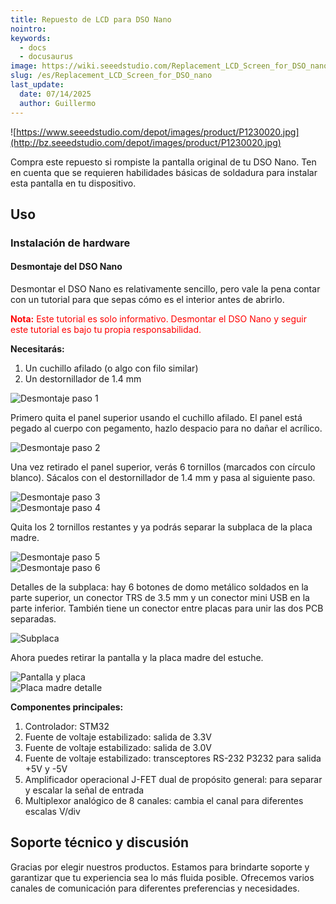 ```yaml
---
title: Repuesto de LCD para DSO Nano
nointro:
keywords:
  - docs
  - docusaurus
image: https://wiki.seeedstudio.com/Replacement_LCD_Screen_for_DSO_nano/
slug: /es/Replacement_LCD_Screen_for_DSO_nano
last_update:
  date: 07/14/2025
  author: Guillermo
---
```

![https://www.seeedstudio.com/depot/images/product/P1230020.jpg](http://bz.seeedstudio.com/depot/images/product/P1230020.jpg)

Compra este repuesto si rompiste la pantalla original de tu DSO Nano. Ten en cuenta que se requieren habilidades básicas de soldadura para instalar esta pantalla en tu dispositivo.

## Uso

### Instalación de hardware

#### Desmontaje del DSO Nano

Desmontar el DSO Nano es relativamente sencillo, pero vale la pena contar con un tutorial para que sepas cómo es el interior antes de abrirlo.

<font color="red">
<strong>Nota:</strong> Este tutorial es solo informativo. Desmontar el DSO Nano y seguir este tutorial es bajo tu propia responsabilidad.
</font>

**Necesitarás:**

1. Un cuchillo afilado (o algo con filo similar)
2. Un destornillador de 1.4 mm

![Desmontaje paso 1](https://www.seeedstudio.com/blog/wp-content/uploads/2009/12/P1230049.jpg)

Primero quita el panel superior usando el cuchillo afilado. El panel está pegado al cuerpo con pegamento, hazlo despacio para no dañar el acrílico.

![Desmontaje paso 2](https://www.seeedstudio.com/blog/wp-content/uploads/2009/12/123.jpg)

Una vez retirado el panel superior, verás 6 tornillos (marcados con círculo blanco). Sácalos con el destornillador de 1.4 mm y pasa al siguiente paso.

![Desmontaje paso 3](https://www.seeedstudio.com/blog/wp-content/uploads/2009/12/P1230039.jpg)  
![Desmontaje paso 4](https://www.seeedstudio.com/blog/wp-content/uploads/2009/12/P1230043-300x225.jpg)

Quita los 2 tornillos restantes y ya podrás separar la subplaca de la placa madre.

![Desmontaje paso 5](https://www.seeedstudio.com/blog/wp-content/uploads/2009/12/P1230031-300x225.jpg)  
![Desmontaje paso 6](https://www.seeedstudio.com/blog/wp-content/uploads/2009/12/P1230028-300x225.jpg)

Detalles de la subplaca: hay 6 botones de domo metálico soldados en la parte superior, un conector TRS de 3.5 mm y un conector mini USB en la parte inferior. También tiene un conector entre placas para unir las dos PCB separadas.

![Subplaca](https://www.seeedstudio.com/blog/wp-content/uploads/2009/12/P1230019.jpg)

Ahora puedes retirar la pantalla y la placa madre del estuche.

![Pantalla y placa](https://www.seeedstudio.com/blog/wp-content/uploads/2009/12/P1230020.jpg)  
![Placa madre detalle](https://www.seeedstudio.com/blog/wp-content/uploads/2009/12/dsoboard2%E5%89%AF%E6%9C%AC.jpg)

**Componentes principales:**

1. Controlador: STM32  
2. Fuente de voltaje estabilizado: salida de 3.3V  
3. Fuente de voltaje estabilizado: salida de 3.0V  
4. Fuente de voltaje estabilizado: transceptores RS-232 P3232 para salida +5V y -5V  
5. Amplificador operacional J-FET dual de propósito general: para separar y escalar la señal de entrada  
6. Multiplexor analógico de 8 canales: cambia el canal para diferentes escalas V/div  

## Soporte técnico y discusión

Gracias por elegir nuestros productos. Estamos para brindarte soporte y garantizar que tu experiencia sea lo más fluida posible. Ofrecemos varios canales de comunicación para diferentes preferencias y necesidades.

<div class="button_tech_support_container">
<a href="https://forum.seeedstudio.com/" class="button_forum"></a> 
<a href="https://www.seeedstudio.com/contacts" class="button_email"></a>
</div>

<div class="button_tech_support_container">
<a href="https://discord.gg/eWkprNDMU7" class="button_discord"></a> 
<a href="https://github.com/Seeed-Studio/wiki-documents/discussions/69" class="button_discussion"></a>
</div>
